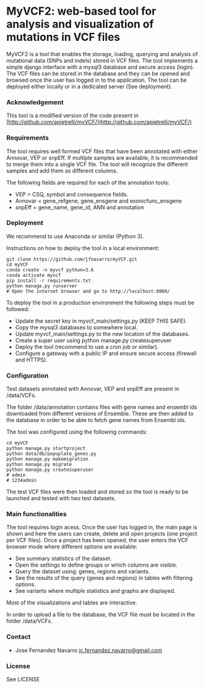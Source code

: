 

# MyVCF2: web-based tool for analysis and visualization of mutations in VCF files

MyVCF2 is a tool that enables the storage, loading, querying and analysis of mutational
data (SNPs and indels) stored in VCF files. The tool implements a simple django 
interface with a mysql3 database and secure access (login). The VCF files can be 
stored in the database and they can be opened and browsed once the user has logged
in to the application. The tool can be deployed either locally or in a dedicated
server (See deployment).

### Acknowledgement

This tool is a modified version of the code present in [http://github.com/apietrelli/myVCF/](http://github.com/apietrelli/myVCF/)

### Requirements 

The tool requires well formed VCF files that have been annotated with either Annovar,
VEP or snpEff. If multiple samples are available, it is recommended to merge them into
a single VCF file. The tool will recognize the different samples and add them as different
columns. 

The following fields are required for each of the annotation tools:

* VEP = CSQ, symbol and consequence fields. 
* Annovar = gene_refgene, gene_ensgene and exonicfunc_ensgene
* snpEff = gene_name, gene_id, ANN and annotation

### Deployment

We recommend to use Anaconda or similar (Python 3).

Instructions on how to deploy the tool in a local environment:


``` shell
git clone https://github.com/jfnavarro/myVCF.git
cd myVCF
conda create -n myvcf python=3.6
conda activate myvcf
pip install -r requirements.txt
python manage.py runserver
# Open the internet browser and go to http://localhost:8000/
```

To deploy the tool in a production environment the following
steps must be followed:

* Update the secret key in myvcf_main/settings.py (KEEP THIS SAFE). 
* Copy the mysql3 databases to somewhere local. 
* Update myvcf_main/settings.py to the new location of the databases. 
* Create a super user using python manage.py createsuperuser
* Deploy the tool (recommend to use a cron job or similar). 
* Configure a gateway with a public IP and ensure secure access (firewall and HTTPS). 

### Configuration

Test datasets annotated with Annovar, VEP and snpEff are present in /data/VCFs. 

The folder /data/annotation contains files with gene names and ensembl ids 
downloaded from different versions of Ensemble. These are then added to the database
in order to be able to fetch gene names from Ensembl ids. 

The tool was configured using the following commands:

``` shell
cd myVCF
python manage.py startproject 
python data/db/popuplate_genes.py 
python manage.py makemigration
python manage.py migrate
python manage.py createsuperuser
# admin 
# 1234admin
``` 

The test VCF files were then loaded and stored so the tool is
ready to be launched and tested with two test datasets. 

### Main functionalities

The tool requires login acess. Once the user has logged in, the main page
is shown and here the users can create, delete and open projects (one project per VCF files).
Once a project has been opened, the user enters the VCF browser mode where different
options are available: 

* See summary statistics of the dataset.
* Open the settings to define groups or which columns are visible.
* Query the dataset using: genes, regions and variants. 
* See the results of the query (genes and regions) in tables with filtering options. 
* See variants where multiple statistics and graphs are displayed. 

Most of the visualizations and tables are interactive. 

In order to upload a file to the database, the VCF file must
be located in the folder /data/VCFs. 

### Contact

* Jose Fernandez Navarro [jc.fernandez.navarro@gmail.com](mailto:jc.fernandez.navarro@gmail.com)

### License 
See LICENSE


